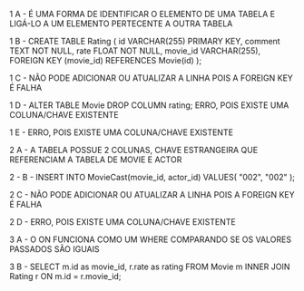 
1 A - É UMA FORMA DE IDENTIFICAR O ELEMENTO DE UMA TABELA E LIGÁ-LO A UM ELEMENTO PERTECENTE A OUTRA TABELA

1 B - 
CREATE TABLE Rating (
		id VARCHAR(255) PRIMARY KEY,
    comment TEXT NOT NULL,
		rate FLOAT NOT NULL,
    movie_id VARCHAR(255),
    FOREIGN KEY (movie_id) REFERENCES Movie(id)
);

1 C - NÃO PODE ADICIONAR OU ATUALIZAR A LINHA POIS A FOREIGN KEY É FALHA

1 D - ALTER TABLE Movie DROP COLUMN rating; ERRO, POIS EXISTE UMA COLUNA/CHAVE EXISTENTE

1 E - ERRO, POIS EXISTE UMA COLUNA/CHAVE EXISTENTE

2 A - A TABELA POSSUE 2 COLUNAS, CHAVE ESTRANGEIRA QUE REFERENCIAM A TABELA DE MOVIE E ACTOR

2 - B -
INSERT INTO MovieCast(movie_id, actor_id)
VALUES(
		"002",
    "002"
);

2 C - NÃO PODE ADICIONAR OU ATUALIZAR A LINHA POIS A FOREIGN KEY É FALHA

2 D - ERRO, POIS EXISTE UMA COLUNA/CHAVE EXISTENTE

3 A - O ON FUNCIONA COMO UM WHERE COMPARANDO SE OS VALORES PASSADOS SÃO IGUAIS

3 B - 
SELECT m.id as movie_id, r.rate as rating FROM Movie m
INNER JOIN Rating r ON m.id = r.movie_id;